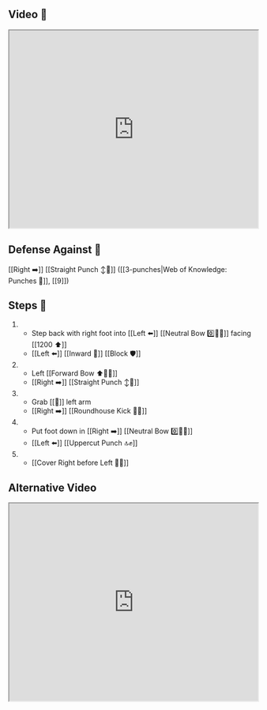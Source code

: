 ## Video 🎥

<iframe src="https://www.youtube.com/embed/uOmPtBR3jMg" width="100%" height="400"></iframe>

## Defense Against 🤺

[[Right ➡️]] [[Straight Punch ↕️👊]] ([[3-punches|Web of Knowledge: Punches 👊]], [[9]])

## Steps 👣

1.  - Step back with right foot into [[Left ⬅️]] [[Neutral Bow 0️⃣🧍‍♂️]] facing [[1200 ⬆️]]
	- [[Left ⬅️]] [[Inward 🔽]] [[Block 🛡️]]
2.  - Left [[Forward Bow ⬆️🧍‍♂️]]
    - [[Right ➡️]] [[Straight Punch ↕️👊]]
3.  - Grab [[🎯]] left arm
    - [[Right ➡️]] [[Roundhouse Kick 🔄🦵]]
4.  - Put foot down in [[Right ➡️]] [[Neutral Bow 0️⃣🧍‍♂️]]
	- [[Left ⬅️]] [[Uppercut Punch 🔝✊]]
5.  - [[Cover Right before Left 🦶🔄]]

## Alternative Video

<iframe src="https://www.youtube.com/embed/IXZ6kr4VHQw?start=104&end=123" width="100%" height="400"></iframe>
